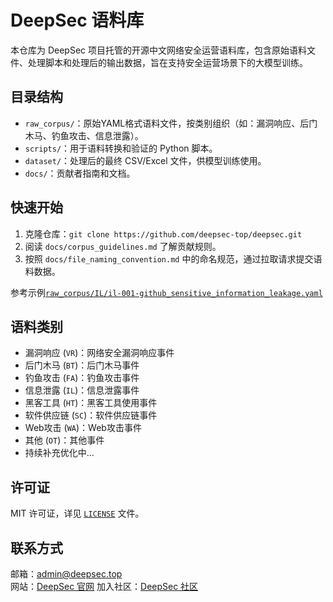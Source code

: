 # DeepSec 语料库

本仓库为 DeepSec 项目托管的开源中文网络安全运营语料库，包含原始语料文件、处理脚本和处理后的输出数据，旨在支持安全运营场景下的大模型训练。

## 目录结构

- `raw_corpus/`：原始YAML格式语料文件，按类别组织（如：漏洞响应、后门木马、钓鱼攻击、信息泄露）。
- `scripts/`：用于语料转换和验证的 Python 脚本。
- `dataset/`：处理后的最终 CSV/Excel 文件，供模型训练使用。
- `docs/`：贡献者指南和文档。

## 快速开始

1. 克隆仓库：`git clone https://github.com/deepsec-top/deepsec.git`
2. 阅读 `docs/corpus_guidelines.md` 了解贡献规则。
3. 按照 `docs/file_naming_convention.md` 中的命名规范，通过拉取请求提交语料数据。

参考示例[`raw_corpus/IL/il-001-github_sensitive_information_leakage.yaml`](raw_corpus/IL/il-001-github_sensitive_information_leakage.yaml)

## 语料类别

- 漏洞响应 (`VR`)：网络安全漏洞响应事件
- 后门木马 (`BT`)：后门木马事件
- 钓鱼攻击 (`FA`)：钓鱼攻击事件
- 信息泄露 (`IL`)：信息泄露事件
- 黑客工具 (`HT`)：黑客工具使用事件
- 软件供应链 (`SC`)：软件供应链事件
- Web攻击 (`WA`)：Web攻击事件
- 其他 (`OT`)：其他事件
- 持续补充优化中...
  

## 许可证

MIT 许可证，详见 [`LICENSE`](LICENSE) 文件。

## 联系方式

邮箱：admin@deepsec.top  
网站：[DeepSec 官网](https://deepsec.top)
加入社区：[DeepSec 社区](#)
